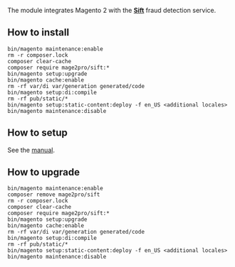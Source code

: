The module integrates Magento 2 with the **[Sift](https://sift.com)** fraud detection service.

## How to install
```         
bin/magento maintenance:enable
rm -r composer.lock
composer clear-cache
composer require mage2pro/sift:*
bin/magento setup:upgrade
bin/magento cache:enable
rm -rf var/di var/generation generated/code
bin/magento setup:di:compile
rm -rf pub/static/*
bin/magento setup:static-content:deploy -f en_US <additional locales>
bin/magento maintenance:disable
``` 

## How to setup
See the [manual](manual.md#how-to-setup-the-module).

## How to upgrade
```
bin/magento maintenance:enable
composer remove mage2pro/sift
rm -r composer.lock
composer clear-cache
composer require mage2pro/sift:*
bin/magento setup:upgrade
bin/magento cache:enable
rm -rf var/di var/generation generated/code
bin/magento setup:di:compile
rm -rf pub/static/*
bin/magento setup:static-content:deploy -f en_US <additional locales>
bin/magento maintenance:disable
```